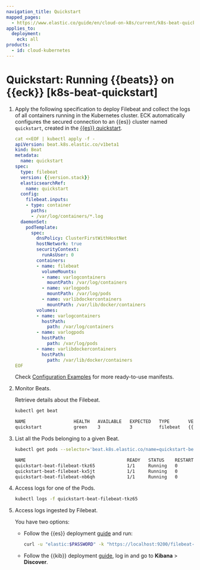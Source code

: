 ```yaml
---
navigation_title: Quickstart
mapped_pages:
  - https://www.elastic.co/guide/en/cloud-on-k8s/current/k8s-beat-quickstart.html
applies_to:
  deployment:
    eck: all
products:
  - id: cloud-kubernetes
---
```


# Quickstart: Running {{beats}} on {{eck}} [k8s-beat-quickstart]

1. Apply the following specification to deploy Filebeat and collect the logs of all containers running in the Kubernetes cluster. ECK automatically configures the secured connection to an {{es}} cluster named `quickstart`, created in the [{{es}} quickstart](deploy-an-orchestrator.md).

    ```yaml
    cat <<EOF | kubectl apply -f -
    apiVersion: beat.k8s.elastic.co/v1beta1
    kind: Beat
    metadata:
      name: quickstart
    spec:
      type: filebeat
      version: {{version.stack}}
      elasticsearchRef:
        name: quickstart
      config:
        filebeat.inputs:
        - type: container
          paths:
          - /var/log/containers/*.log
      daemonSet:
        podTemplate:
          spec:
            dnsPolicy: ClusterFirstWithHostNet
            hostNetwork: true
            securityContext:
              runAsUser: 0
            containers:
            - name: filebeat
              volumeMounts:
              - name: varlogcontainers
                mountPath: /var/log/containers
              - name: varlogpods
                mountPath: /var/log/pods
              - name: varlibdockercontainers
                mountPath: /var/lib/docker/containers
            volumes:
            - name: varlogcontainers
              hostPath:
                path: /var/log/containers
            - name: varlogpods
              hostPath:
                path: /var/log/pods
            - name: varlibdockercontainers
              hostPath:
                path: /var/lib/docker/containers
    EOF
    ```

    Check [Configuration Examples](configuration-examples-beats.md) for more ready-to-use manifests.

2. Monitor Beats.

    Retrieve details about the Filebeat.

    ```sh
    kubectl get beat
    ```

    ```sh subs=true
    NAME                  HEALTH   AVAILABLE   EXPECTED   TYPE       VERSION   AGE
    quickstart            green    3           3          filebeat   {{version.stack}}     2m
    ```

3. List all the Pods belonging to a given Beat.

    ```sh
    kubectl get pods --selector='beat.k8s.elastic.co/name=quickstart-beat-filebeat'
    ```

    ```sh
    NAME                                      READY   STATUS    RESTARTS   AGE
    quickstart-beat-filebeat-tkz65            1/1     Running   0          3m45s
    quickstart-beat-filebeat-kx5jt            1/1     Running   0          3m45s
    quickstart-beat-filebeat-nb6qh            1/1     Running   0          3m45s
    ```

4. Access logs for one of the Pods.

    ```sh
    kubectl logs -f quickstart-beat-filebeat-tkz65
    ```

5. Access logs ingested by Filebeat.

    You have two options:

    * Follow the {{es}} deployment [guide](elasticsearch-deployment-quickstart.md) and run:

        ```sh
        curl -u "elastic:$PASSWORD" -k "https://localhost:9200/filebeat-*/_search"
        ```

    * Follow the {{kib}} deployment [guide](kibana-instance-quickstart.md), log in and go to **Kibana** > **Discover**.


